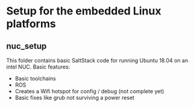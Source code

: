 # Setup for the embedded Linux platforms

## nuc_setup

This folder contains basic SaltStack code for running Ubuntu 18.04 on an intel NUC.
Basic features:

* Basic toolchains
* ROS
* Creates a Wifi hotspot for config / debug (not complete yet)
* Basic fixes like grub not surviving a power reset


